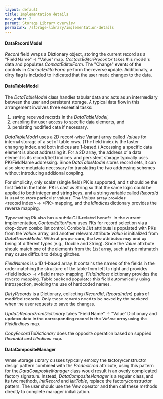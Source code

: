 ```yaml
---
layout: default
title: Implementation details
nav_order: 2
parent: Storage Library overview
permalink: /storage-library/implementation-details
---
```


#### DataRecordModel

*Record* field wraps a Dictionary object, storing the current record as a "Field&nbsp;Name"&nbsp;&rightarrow;&nbsp;"Value" map. *ContactEditorPresenter* takes this model's data and populates *ContactEditorForm*. The  "Change" events of the controls in *ContactEditorForm* perform the reverse update. Additionally, a dirty flag is included to indicated that the user made changes to the data.  

#### DataTableModel

The *DataTableModel* class handles tabular data and acts as an intermediary between the user and persistent storage. A typical data flow in this arrangement involves three essential tasks:

1. saving received records in the *DataTableModel*,
2. enabling the user access to specific data elements, and
3. persisting modified data if necessary.

*DataTableModel* uses a 2D record-wise Variant array called *Values* for internal storage of a set of table rows. (The field index is the faster changing index, and both indices are 1-based.) Accessing a specific data element is about addressing it. For a 2D array, the address of a data element is its record/field indices, and persistent storage typically uses PK/FieldName addressing. Since *DataTableModel* stores record sets, it can also store metadata necessary for translating the two addressing schemes without introducing additional coupling.

For simplicity, only scalar (single field) PK is supported, and it should be the first field in the table. PK is cast as String so that the same logic could be applied to both integer and string keys, and a string variable called *RecordId* is used to store particular values. The *Values* array provides \<record&nbsp;index\>&nbsp;&rightarrow;&nbsp;\<PK\> mapping, and the *IdIndices* dictionary provides the reverse mapping.

Typecasting PK also has a subtle GUI-related benefit. In the current implementation, *ContactEditorForm* uses PKs for record selection via a drop-down combo list control. Combo's *List* attribute is populated with PKs from the *Values* array, and another relevant attribute *Value* is initialized from *DataRecordModel*. Without proper care, the two attributes may end up being of different types (e.g., Double and String). Since the *Value* attribute should match one of the elements from the *List* array, such a type mismatch may cause difficult to debug glitches.

*FieldNames* is a 1D 1-based array. It contains the names of the fields in the order matching the structure of the table from left to right and provides \<field&nbsp;index\>&nbsp;&rightarrow;&nbsp;\<field&nbsp;name\> mapping. *FieldIndices* dictionary provides the reverse mapping. Table backend populates this field automatically using introspection, avoiding the use of hardcoded names.

*DirtyRecords* is a Dictionary, collecting (*RecordId*, *RecordIndex*) pairs of modified records. Only these records need to be saved by the backend when the user requests to save the changes.

*UpdateRecordFromDictionary* takes "Field&nbsp;Name"&nbsp;&rightarrow;&nbsp;"Value" Dictionary and updates data in the corresponding record in the *Values* array using the *FieldIndices* map.

*CopyRecordToDictionary* does the opposite operation based on supplied *RecordId* and *IdIndices* map.

#### DataCompositeManager

While Storage Library classes typically employ the factory/constructor design pattern combined with the *Predeclared* attribute, using this pattern for the *DataCompositeManager* class would result in an overly complicated factory signature. Instead, *DataCompositeManager* is a regular class, and its two methods, *InitRecord* and *InitTable*, replace the factory/constructor pattern. The user should use the *New* operator and then call these methods directly to complete manager initialization.
